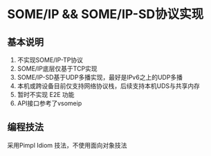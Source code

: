 # SOME/IP && SOME/IP-SD协议实现

## 基本说明

1. 不实现SOME/IP-TP协议
2. SOME/IP底层仅基于TCP实现
3. SOME/IP-SD基于UDP多播实现，最好是IPv6之上的UDP多播
4. 本机或跨设备目前仅支持网络协议栈，后续支持本机UDS与共享内存 
5. 暂时不实现 E2E 功能 
6. API接口参考了vsomeip

## 编程技法
采用Pimpl Idiom 技法，不使用面向对象技法